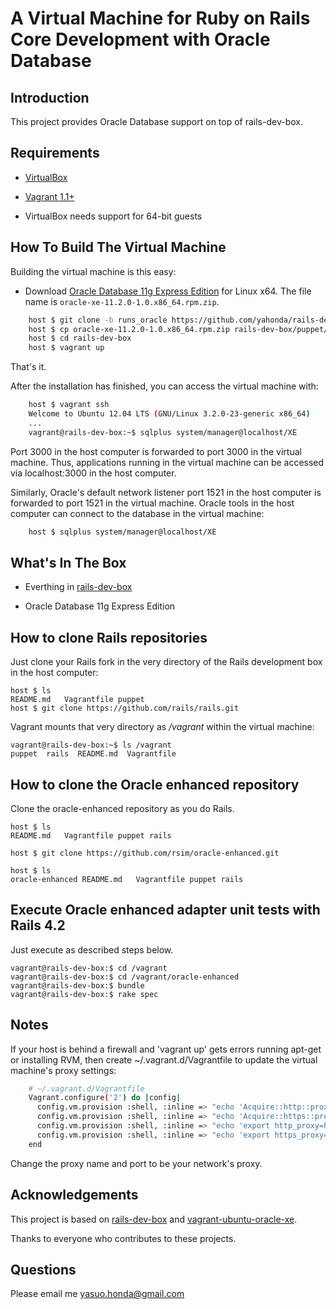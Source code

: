 # A Virtual Machine for Ruby on Rails Core Development with Oracle Database

## Introduction

This project provides Oracle Database support on top of rails-dev-box. 

## Requirements

* [VirtualBox](https://www.virtualbox.org)

* [Vagrant 1.1+](http://vagrantup.com)

* VirtualBox needs support for 64-bit guests

## How To Build The Virtual Machine

Building the virtual machine is this easy:

* Download [Oracle Database 11g Express Edition](http://www.oracle.com/technetwork/products/express-edition/overview/index.html) for Linux x64. The file name is `oracle-xe-11.2.0-1.0.x86_64.rpm.zip`.

```sh
    host $ git clone -b runs_oracle https://github.com/yahonda/rails-dev-box.git
    host $ cp oracle-xe-11.2.0-1.0.x86_64.rpm.zip rails-dev-box/puppet/modules/oracle/files/.
    host $ cd rails-dev-box
    host $ vagrant up
```

That's it.

After the installation has finished, you can access the virtual machine with:

```sh
    host $ vagrant ssh
    Welcome to Ubuntu 12.04 LTS (GNU/Linux 3.2.0-23-generic x86_64)
    ...
    vagrant@rails-dev-box:~$ sqlplus system/manager@localhost/XE
```

Port 3000 in the host computer is forwarded to port 3000 in the virtual machine. Thus, applications running in the virtual machine can be accessed via localhost:3000 in the host computer. 

Similarly, Oracle's default network listener port 1521 in the host computer is forwarded to port 1521 in the virtual machine. Oracle tools in the host computer can connect to the database in the virtual machine:

```sh
    host $ sqlplus system/manager@localhost/XE
```

## What's In The Box

* Everthing in [rails-dev-box](https://github.com/rails/rails-dev-box)

* Oracle Database 11g Express Edition

## How to clone Rails repositories

Just clone your Rails fork in the very directory of the Rails development box in the host computer:

    host $ ls
    README.md   Vagrantfile puppet
    host $ git clone https://github.com/rails/rails.git

Vagrant mounts that very directory as _/vagrant_ within the virtual machine:

    vagrant@rails-dev-box:~$ ls /vagrant
    puppet  rails  README.md  Vagrantfile

## How to clone the Oracle enhanced repository

Clone the oracle-enhanced repository as you do Rails.

    host $ ls
    README.md   Vagrantfile puppet rails

    host $ git clone https://github.com/rsim/oracle-enhanced.git

    host $ ls
    oracle-enhanced README.md   Vagrantfile puppet rails

## Execute Oracle enhanced adapter unit tests with Rails 4.2

Just execute as described steps below. 

    vagrant@rails-dev-box:$ cd /vagrant
    vagrant@rails-dev-box:$ cd /vagrant/oracle-enhanced
    vagrant@rails-dev-box:$ bundle
    vagrant@rails-dev-box:$ rake spec

## Notes

If your host is behind a firewall and 'vagrant up' gets errors running apt-get or installing RVM, then create ~/.vagrant.d/Vagrantfile to update the virtual machine's proxy settings:

```sh
    # ~/.vagrant.d/Vagrantfile
    Vagrant.configure('2') do |config|
      config.vm.provision :shell, :inline => "echo 'Acquire::http::proxy \"http://proxy.example.com:80/\";' >> /etc/apt/apt.conf"
      config.vm.provision :shell, :inline => "echo 'Acquire::https::proxy \"http://proxy.example.com:80/\";' >> /etc/apt/apt.conf"
      config.vm.provision :shell, :inline => "echo 'export http_proxy=http://proxy.example.com:80/' > /etc/profile.d/vagrant_proxy.sh"
      config.vm.provision :shell, :inline => "echo 'export https_proxy=http://proxy.example.com:80/' >> /etc/profile.d/vagrant_proxy.sh"
    end
```

Change the proxy name and port to be your network's proxy.

## Acknowledgements

This project is based on [rails-dev-box](https://github.com/rails/rails-dev-box) 
and [vagrant-ubuntu-oracle-xe](https://github.com/hilverd/vagrant-ubuntu-oracle-xe).

Thanks to everyone who contributes to these projects.

## Questions

Please email me yasuo.honda@gmail.com

